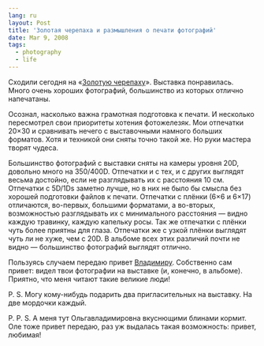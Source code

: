 ```yaml
---
lang: ru
layout: Post
title: 'Золотая черепаха и размышления о печати фотографий'
date: Mar 9, 2008
tags:
  - photography
  - life
---
```


Сходили сегодня на «[Золотую черепаху](/blog/1984)». Выставка понравилась. Много очень хороших фотографий, большинство из которых отлично напечатаны.

Осознал, насколько важна грамотная подготовка к печати. И несколько пересмотрел свои приоритеты хотения фотожелезяк. Мои отпечатки 20×30 и сравнивать нечего с выставочными намного больших форматов. Хотя и техникой они сняты точно такой же. Но руки мастера творят чудеса.

Большинство фотографий с выставки сняты на камеры уровня 20D, довольно много на 350/400D. Отпечатки и с тех, и с других выглядят весьма достойно, если не разглядывать их с расстояния 10 см. Отпечатки с 5D/1Ds заметно лучше, но в них не было бы смысла без хорошей подготовки файлов к печати. Отпечатки с плёнки (6×6 и 6×17) отличаются, во-первых, большими форматами, а во-вторых, возможностью разглядывать их с минимального расстояния — видно каждую травинку, каждую капельку росы. Так же отпечатки с плёнки чуть более приятны для глаза. Отпечатки же с узкой плёнки выглядят чуть ли не хуже, чем с 20D. В альбоме всех этих различий почти не видно — большинство фотографий выглядят отлично.

Пользуясь случаем передаю привет [Владимиру](http://izanoza.livejournal.com/). Собственно сам привет: видел твои фотографии на выставке (и, конечно, в альбоме). Приятно, что меня читают такие великие люди!

P. S. Могу кому-нибудь подарить два пригласительных на выставку. На две мордочки каждый.

P. P. S. А меня тут Ольгавладимировна вкуснющими блинами кормит. Оле тоже привет передаю, раз уж выдалась такая возможность: привет, любимая!
